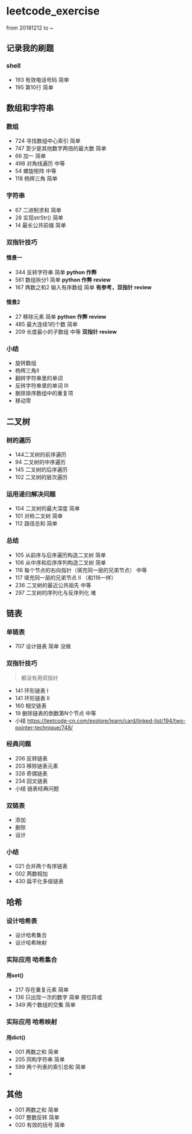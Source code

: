 # leetcode_exercise 
from 20181212 to ~

## 记录我的刷题 
### shell 
* 193 有效电话号码 简单
* 195 第10行     简单

## 数组和字符串
### 数组
* 724 寻找数组中心索引 简单
* 747 至少是其他数字两倍的最大数 简单 
* 66  加一      简单 
* 498 对角线遍历 中等  
* 54  螺旋矩阵  中等 
* 118 杨辉三角   简单
### 字符串
* 67 二进制求和 简单
* 28 实现strStr() 简单
* 14 最长公共前缀 简单
### 双指针技巧 
#### 情景一
* 344 反转字符串 简单  **python 作弊**
* 561 数组拆分1 简单       **python 作弊** **review**
* 167 两数之和2 输入有序数组 简单  **有参考，双指针**  **review**
#### 情景2
* 27 移除元素 简单 **python 作弊** **review**
* 485 最大连续1的个数 简单
* 209 长度最小的子数组 中等 **双指针** **review**
### 小结
* 旋转数组
* 杨辉三角II
* 翻转字符串里的单词
* 反转字符串里的单词 III
* 删除排序数组中的重复项
* 移动零

## 二叉树
### 树的遍历
* 144二叉树的前序遍历
* 94 二叉树的中序遍历
* 145 二叉树的后序遍历
* 102 二叉树的层次遍历

### 运用递归解决问题
* 104 二叉树的最大深度 简单
* 101 对称二叉树 简单
* 112 路径总和 简单

### 总结
* 105 从前序与后序遍历构造二叉树 简单
* 106 从中序和后序序列构造二叉树 简单
* 116 每个节点的右向指针（填充同一层的兄弟节点） 中等
* 117 填充同一层的兄弟节点 II （和116一样）
* 236 二叉树的最近公共祖先 中等
* 297 二叉树的序列化与反序列化 难

## 链表
### 单链表
* 707 设计链表 简单 没做
### 双指针技巧
> 都没有用双指针
* 141 环形链表 I
* 141 环形链表 II
* 160 相交链表 
* 19 删除链表的倒数第N个节点 中等
* 小结 https://leetcode-cn.com/explore/learn/card/linked-list/194/two-pointer-technique/748/
### 经典问题
* 206 反转链表
* 203 移除链表元素
* 328 奇偶链表
* 234 回文链表
* 小结 链表经典问题
### 双链表
* 添加
* 删除
* 设计
### 小结
* 021 合并两个有序链表
* 002 两数相加
* 430 扁平化多级链表

## 哈希
### 设计哈希表
* 设计哈希集合
* 设计哈希映射
### 实际应用 哈希集合 
#### 用set()
* 217 存在重复元素   简单
* 136 只出现一次的数字 简单 按位异或
* 349 两个数组的交集   简单    
### 实际应用 哈希映射
#### 用dict()
* 001 两数之和     简单
* 205 同构字符串   简单 
* 599 两个列表的索引总和 简单
* 

## 其他
* 001 两数之和  简单 
* 007 整数反转  简单 
* 020 有效的括号 简单
